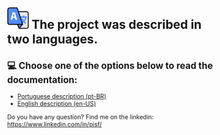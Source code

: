 # <img src="https://github.com/FilipePS/Traduzir-paginas-web/blob/master/src/icons/icon-128.png" height="50"> The project was described in two languages.

<!--
<h1 align="center"> 
 <img src="https://github.com/Sipauba/projetoLixeiraAutomatica/blob/main/imagens/banner.png" alt="Lixeira Inteligente com Arduino Pro Mini - Turma Análise e Desenvolvimento de Sistema - FADAM (FACULDADE FADAM)">
♻️ Trash can intelligence with Arduino Pro Mini Board
</h1>
-->

## 💻 Choose one of the options below to read the documentation:


 - <a href="README.en-US.md">Portuguese description (pt-BR)</a>
 - <a href="README.en-US.md">English description (en-US)</a>
 
 
Do you have any question? Find me on the linkedin: https://www.linkedin.com/in/pisf/
